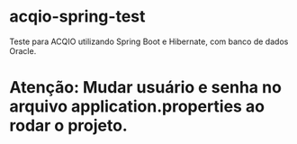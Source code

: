 # acqio-spring-test

Teste para ACQIO utilizando Spring Boot e Hibernate, com banco de dados Oracle.

# Atenção: Mudar usuário e senha no arquivo application.properties ao rodar o projeto. 
